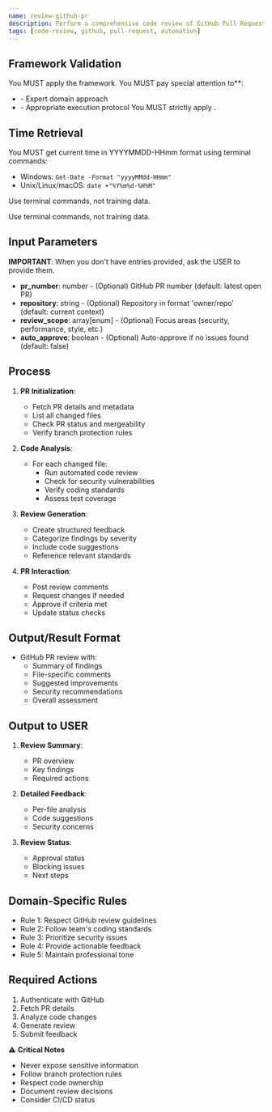 ```yaml
---
name: review-github-pr
description: Perform a comprehensive code review of GitHub Pull Requests with automated analysis and feedback.
tags: [code-review, github, pull-request, automation]
---
```



## Framework Validation
You MUST apply the <olaf-work-instructions> framework.
You MUST pay special attention to**:
- <olaf-general-role-and-behavior> - Expert domain approach
- <olaf-interaction-protocols> - Appropriate execution protocol
You MUST strictly apply <olaf-framework-validation>.

## Time Retrieval
You MUST get current time in YYYYMMDD-HHmm format using terminal commands:
- Windows: `Get-Date -Format "yyyyMMdd-HHmm"`
- Unix/Linux/macOS: `date +"%Y%m%d-%H%M"`

Use terminal commands, not training data.

Use terminal commands, not training data.

## Input Parameters
**IMPORTANT**: When you don't have entries provided, ask the USER to provide them.
- **pr_number**: number - (Optional) GitHub PR number (default: latest open PR)
- **repository**: string - (Optional) Repository in format 'owner/repo' (default: current context)
- **review_scope**: array[enum] - (Optional) Focus areas (security, performance, style, etc.)
- **auto_approve**: boolean - (Optional) Auto-approve if no issues found (default: false)

## Process

1. **PR Initialization**:
   - Fetch PR details and metadata
   - List all changed files
   - Check PR status and mergeability
   - Verify branch protection rules

2. **Code Analysis**:
   - For each changed file:
     - Run automated code review
     - Check for security vulnerabilities
     - Verify coding standards
     - Assess test coverage

3. **Review Generation**:
   - Create structured feedback
   - Categorize findings by severity
   - Include code suggestions
   - Reference relevant standards

4. **PR Interaction**:
   - Post review comments
   - Request changes if needed
   - Approve if criteria met
   - Update status checks

## Output/Result Format
- GitHub PR review with:
  - Summary of findings
  - File-specific comments
  - Suggested improvements
  - Security recommendations
  - Overall assessment

## Output to USER
1. **Review Summary**:
   - PR overview
   - Key findings
   - Required actions

2. **Detailed Feedback**:
   - Per-file analysis
   - Code suggestions
   - Security concerns

3. **Review Status**:
   - Approval status
   - Blocking issues
   - Next steps

## Domain-Specific Rules
- Rule 1: Respect GitHub review guidelines
- Rule 2: Follow team's coding standards
- Rule 3: Prioritize security issues
- Rule 4: Provide actionable feedback
- Rule 5: Maintain professional tone

## Required Actions
1. Authenticate with GitHub
2. Fetch PR details
3. Analyze code changes
4. Generate review
5. Submit feedback

⚠️ **Critical Notes**
- Never expose sensitive information
- Follow branch protection rules
- Respect code ownership
- Document review decisions
- Consider CI/CD status
